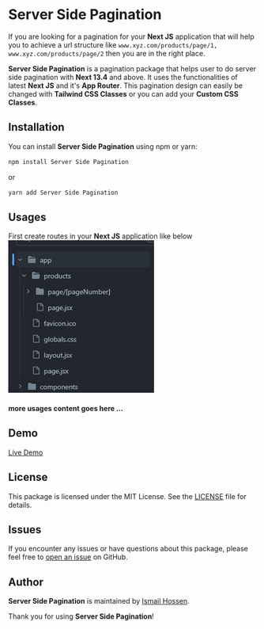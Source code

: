 # Server Side Pagination

If you are looking for a pagination for your **Next JS** application that will help you to achieve a url structure like `www.xyz.com/products/page/1, www.xyz.com/products/page/2` then you are in the right place.

**Server Side Pagination** is a pagination package that helps user to do server side pagination with **Next 13.4** and above. It uses the functionalities of latest **Next JS** and it's **App Router**. This pagination design can easily be changed with **Tailwind CSS Classes** or you can add your **Custom CSS Classes**.

## Installation

You can install **Server Side Pagination** using npm or yarn:

```bash
npm install Server Side Pagination
```

or

```bash
yarn add Server Side Pagination
```

## Usages

First create routes in your **Next JS** application like below
![Directory sample](public/images/image.png)

#### more usages content goes here ...

## Demo

[Live Demo](https://server-side-pagination-one.vercel.app/)

## License

This package is licensed under the MIT License. See the [LICENSE](LICENSE) file for details.

## Issues

If you encounter any issues or have questions about this package, please feel free to [open an issue](https://github.com/ihossen016/server-side-pagination/issues) on GitHub.

## Author

**Server Side Pagination** is maintained by [Ismail Hossen](https://github.com/ihossen016).

Thank you for using **Server Side Pagination**!
